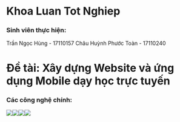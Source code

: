 # Khoa Luan Tot Nghiep
### Sinh viên thực hiện:
 Trần Ngọc Hùng - 17110157
 Châu Huỳnh Phước Toàn - 17110240
# Đề tài: Xây dựng Website và ứng dụng Mobile dạy học trực tuyến
### Các công nghệ chính:
 <img src="https://encrypted-tbn0.gstatic.com/images?q=tbn:ANd9GcSf80ChZPKnPxCFOY0jW27IuvR7Ul8xM9oNWFGKgVXCfD90IfkvXpL5H8twvYKRHUInc_0&usqp=CAU"><img src="https://img.stackshare.io/service/11331/asp.net-core.png"><img src="https://encrypted-tbn0.gstatic.com/images?q=tbn:ANd9GcRPw7e1oXI5SnkykpcQkyJR2ymbSMs0XS4dDuZojsvzV0rNP6k6nLkrLpMD0PMXVltIMxk&usqp=CAU"><img src="https://blog.sqlauthority.com/wp-content/uploads/2008/12/ssms.png">
 

 
 
